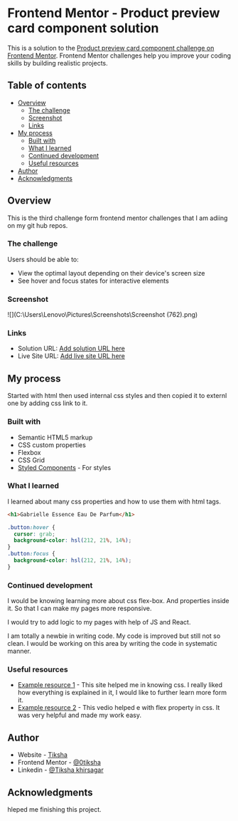 # Frontend Mentor - Product preview card component solution

This is a solution to the [Product preview card component challenge on Frontend Mentor](https://www.frontendmentor.io/challenges/product-preview-card-component-GO7UmttRfa). Frontend Mentor challenges help you improve your coding skills by building realistic projects.

## Table of contents

- [Overview](#overview)
  - [The challenge](#the-challenge)
  - [Screenshot](#screenshot)
  - [Links](#links)
- [My process](#my-process)
  - [Built with](#built-with)
  - [What I learned](#what-i-learned)
  - [Continued development](#continued-development)
  - [Useful resources](#useful-resources)
- [Author](#author)
- [Acknowledgments](#acknowledgments)

## Overview

This is the third challenge form frontend mentor challenges that I am adiing on my git hub repos.

### The challenge

Users should be able to:

- View the optimal layout depending on their device's screen size
- See hover and focus states for interactive elements

### Screenshot

![](C:\Users\Lenovo\Pictures\Screenshots\Screenshot (762).png)

### Links

- Solution URL: [Add solution URL here](https://your-solution-url.com)
- Live Site URL: [Add live site URL here](https://your-live-site-url.com)

## My process

Started with html then used internal css styles and then copied it to externl one by adding css link to it.

### Built with

- Semantic HTML5 markup
- CSS custom properties
- Flexbox
- CSS Grid
- [Styled Components](https://styled-components.com/) - For styles

### What I learned

I learned about many css properties and how to use them with html tags.

```html
<h1>Gabrielle Essence Eau De Parfum</h1>
```

```css
.button:hover {
  cursor: grab;
  background-color: hsl(212, 21%, 14%);
}
.button:focus {
  background-color: hsl(212, 21%, 14%);
}
```

### Continued development

I would be knowing learning more about css flex-box. And properties inside it. So that I can make my pages more responsive.

I would try to add logic to my pages with help of JS and React.

I am totally a newbie in writing code. My code is improved but still not so clean. I would be working on this area by writing the code in systematic manner.

### Useful resources

- [Example resource 1](https://www.w3schools.com/css/) - This site helped me in knowing css. I really liked how everything is explained in it, I would like to further learn more form it.
- [Example resource 2](https://www.youtube.com/watch?v=fYq5PXgSsbE&t=348s) - This vedio helped e with flex property in css. It was very helpful and made my work easy.

## Author

- Website - [Tiksha](#)
- Frontend Mentor - [@0tiksha](https://www.frontendmentor.io/profile/0tiksha)
- Linkedin - [@Tiksha khirsagar](https://www.linkedin.com/in/tiksha-k-9a73071b2)

## Acknowledgments

hleped me finishing this project.
